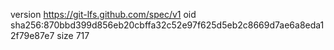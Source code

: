 version https://git-lfs.github.com/spec/v1
oid sha256:870bbd399d856eb20cbffa32c52e97f625d5eb2c8669d7ae6a8eda12f79e87e7
size 717
